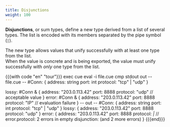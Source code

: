 ```yaml
---
title: Disjunctions
weight: 100
---
```


**Disjunctions**, or sum types, define a new type derived from a list of
several types.
The list is encoded with its members separated by the pipe symbol (`|`).

The new type allows values that unify successfully with at least one type from the list.\
When the value is concrete and is being exported, the value must unify
successfully with *only* one type from the list.


{{{with code "en" "tour"}}}
exec cue eval -i file.cue
cmp stdout out
-- file.cue --
#Conn: {
	address:  string
	port:     int
	protocol: "tcp" | "udp"
}

lossy: #Conn & {
	address:  "203.0.113.42"
	port:     8888
	protocol: "udp" // acceptable value
}
error: #Conn & {
	address:  "203.0.113.42"
	port:     8888
	protocol: "IP" // evaluation failure
}
-- out --
#Conn: {
    address:  string
    port:     int
    protocol: "tcp" | "udp"
}
lossy: {
    address:  "203.0.113.42"
    port:     8888
    protocol: "udp"
}
error: {
    address:  "203.0.113.42"
    port:     8888
    protocol: _|_ // error.protocol: 2 errors in empty disjunction: (and 2 more errors)
}
{{{end}}}
